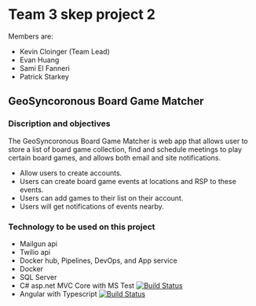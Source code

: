 # Team 3 skep project 2
Members are:
* Kevin Cloinger (Team Lead)
* Evan Huang
* Sami El Fanneri
* Patrick Starkey

## GeoSyncoronous Board Game Matcher
### Discription and objectives

The GeoSyncoronous Board Game Matcher is web app that 
allows user to store a list of board game collection, 
find and schedule meetings to play certain board games, 
and allows both email and site notifications.
* Allow users to create accounts.
* Users can create board game events at locations and RSP to these events.
* Users can add games to their list on their account.
* Users will get notifications of events nearby.

### Technology to be used on this project
* Mailgun api
* Twilio api
* Docker hub, Pipelines, DevOps, and App service
* Docker
* SQL Server
* C# asp.net MVC Core with MS Test
[![Build Status](https://dev.azure.com/team3-skep-project2/team3-skep-project2/_apis/build/status/1905-may06-dotnet.team3-skep-project2%20(1)?branchName=master)](https://dev.azure.com/team3-skep-project2/team3-skep-project2/_build/latest?definitionId=3&branchName=master)
* Angular with Typescript
[![Build Status](https://dev.azure.com/team3-skep-project2/team3-skep-project2/_apis/build/status/1905-may06-dotnet.team3-skep-project2%20NG?branchName=master)](https://dev.azure.com/team3-skep-project2/team3-skep-project2/_build/latest?definitionId=5&branchName=master)

